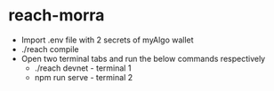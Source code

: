 # reach-morra

- Import .env file with 2 secrets of myAlgo wallet
- ./reach compile
- Open two terminal tabs and run the below commands respectively
  - ./reach devnet - terminal 1
  - npm run serve - terminal 2
